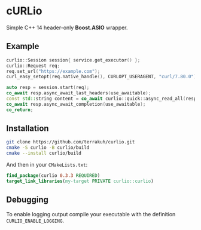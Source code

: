 # cURLio

Simple C++ 14 header-only **Boost.ASIO** wrapper.

## Example

```cpp
curlio::Session session{ service.get_executor() };
curlio::Request req;
req.set_url("https://example.com");
curl_easy_setopt(req.native_handle(), CURLOPT_USERAGENT, "curl/7.80.0");

auto resp = session.start(req);
co_await resp.async_await_last_headers(use_awaitable);
const std::string content = co_await curlio::quick::async_read_all(resp, use_awaitable);
co_await resp.async_await_completion(use_awaitable);
co_return;
```

## Installation

```sh
git clone https://github.com/terrakuh/curlio.git
cmake -S curlio -B curlio/build
cmake --install curlio/build
```

And then in your `CMakeLists.txt`:

```cmake
find_package(curlio 0.3.3 REQUIRED)
target_link_libraries(my-target PRIVATE curlio::curlio)
```

## Debugging

To enable logging output compile your executable with the definition `CURLIO_ENABLE_LOGGING`.
